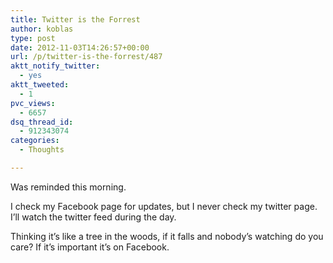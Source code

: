 ```yaml
---
title: Twitter is the Forrest
author: koblas
type: post
date: 2012-11-03T14:26:57+00:00
url: /p/twitter-is-the-forrest/487
aktt_notify_twitter:
  - yes
aktt_tweeted:
  - 1
pvc_views:
  - 6657
dsq_thread_id:
  - 912343074
categories:
  - Thoughts

---
```

Was reminded this morning.

I check my Facebook page for updates, but I never check my twitter page. I&#8217;ll watch the twitter feed during the day.

Thinking it&#8217;s like a tree in the woods, if it falls and nobody&#8217;s watching do you care? If it&#8217;s important it&#8217;s on Facebook.
